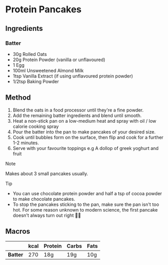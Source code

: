 # Protein Pancakes
## Ingredients

### Batter
 * 30g Rolled Oats
 * 20g Protein Powder (vanilla or unflavoured)
 * 1 Egg
 * 100ml Unsweetened Almond Milk
 * 1tsp Vanilla Extract (if using unflavoured protein powder)
 * 1/2tsp Baking Powder

## Method
1. Blend the oats in a food processor until they're a fine powder.
2. Add the remaining batter ingredients and blend until smooth.
3. Heat a non-stick pan on a low-medium heat and spray with oil / low calorie cooking spray
4. Pour the batter into the pan to make pancakes of your desired size.
5. Cook until bubbles form on the surface, then flip and cook for a further 1-2 minutes.
6. Serve with your favourite toppings e.g A dollop of greek yoghurt and fruit

> [!NOTE]
> Makes about 3 small pancakes usually.

> [!TIP]
> - You can use chocolate protein powder and half a tsp of cocoa powder to make chocolate pancakes.
> - To stop the pancakes sticking to the pan, make sure the pan isn't too hot. For some reason unknown to modern science, the first pancake doesn't always turn out right 🤷‍♂️

## Macros
|                          | kcal | Protein | Carbs | Fats |
| ------------------------ |------| ------- |------ |----- |
| **Batter**               | 270  | 18g     | 19g   | 10g  |
